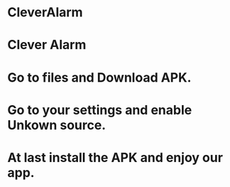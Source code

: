# CleverAlarm

# Clever Alarm
# Go to files and Download APK.
# Go to your settings and enable Unkown source.
# At last install the APK and enjoy our app.
